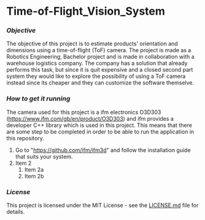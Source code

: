 # Time-of-Flight_Vision_System


### *Objective*
The objective of this project is to estimate products' orientation and dimensions using a time-of-flight (ToF) camera. 
The project is made as a Robotics Engineering, Bachelor project and is made in collaboration with a warehouse logistics company.
The company has a solution that already performs this task, but since it is quit expensive and a closed second part system they would like to explore the possibility of using a ToF camera instead since its cheaper and they can customize the software themselve. 

### *How to get it running*
The camera used for this project is a ifm electronics O3D303 (https://www.ifm.com/gb/en/product/O3D303) and ifm provides a developer C++ library which is used in this project. This means that there are some step to be completed in order to be able to run the application in this repository.

1. Go to "https://github.com/ifm/ifm3d" and follow the installation guide that suits your system.
1. Item 2
   1. Item 2a
   1. Item 2b

### *License* 
This project is licensed under the MIT License - see the [LICENSE.md](https://github.com/Svendsen92/Machine_Vision/blob/master/LICENSE.md) file for details.
